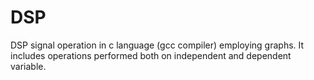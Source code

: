 DSP
===

DSP signal operation in c language (gcc compiler) employing graphs. It includes operations performed both on independent and dependent variable.
